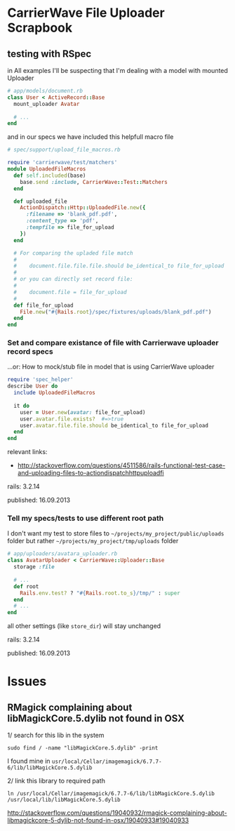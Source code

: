 # CarrierWave File Uploader Scrapbook



## testing with RSpec 

in All examples I'll be suspecting that I'm dealing with a model with mounted Uploader

```ruby
# app/models/document.rb
class User < ActiveRecord::Base
  mount_uploader Avatar
    
  # ...
end

```

and in our specs we have included this helpfull macro file

```ruby
# spec/support/upload_file_macros.rb

require 'carrierwave/test/matchers'
module UploadedFileMacros
  def self.included(base)
    base.send :include, CarrierWave::Test::Matchers
  end

  def uploaded_file
    ActionDispatch::Http::UploadedFile.new({
      :filename => 'blank_pdf.pdf',
      :content_type => 'pdf',
      :tempfile => file_for_upload
    })
  end

  # For comparing the upladed file match
  #
  #    document.file.file.file.should be_identical_to file_for_upload
  # 
  # or you can directly set record file:
  # 
  #    document.file = file_for_upload
  #
  def file_for_upload
    File.new("#{Rails.root}/spec/fixtures/uploads/blank_pdf.pdf")
  end
end
```


### Set and compare existance of file with Carrierwave uploader record specs

...or: How to mock/stub file in model that is using  CarrierWave uploader

```ruby
require 'spec_helper'
describe User do
  include UploadedFileMacros
  
  it do
    user = User.new(avatar: file_for_upload)
    user.avatar.file.exists?  #=>true
    user.avatar.file.file.should be_identical_to file_for_upload
  end
end
```


relevant links:

* http://stackoverflow.com/questions/4511586/rails-functional-test-case-and-uploading-files-to-actiondispatchhttpuploadfi


rails: 3.2.14

published: 16.09.2013


### Tell my specs/tests to use different root path

I don't want my test to store files to `~/projects/my_project/public/uploads` folder but
rather `~/projects/my_project/tmp/uploads` folder


```ruby
# app/uploaders/avatara_uploader.rb
class AvatarUploader < CarrierWave::Uploader::Base
  storage :file
  
  # ...
  def root
    Rails.env.test? ? "#{Rails.root.to_s}/tmp/" : super
  end
  # ...
end
```

all other settings (like `store_dir`) will stay unchanged 

rails: 3.2.14

published: 16.09.2013



# Issues 

## RMagick complaining about libMagickCore.5.dylib not found in OSX

1/ search for this lib in the system 

    sudo find / -name "libMagickCore.5.dylib" -print

I found mine in `usr/local/Cellar/imagemagick/6.7.7-6/lib/libMagickCore.5.dylib`

2/ link this library to required path 

    ln /usr/local/Cellar/imagemagick/6.7.7-6/lib/libMagickCore.5.dylib /usr/local/lib/libMagickCore.5.dylib
    
http://stackoverflow.com/questions/19040932/rmagick-complaining-about-libmagickcore-5-dylib-not-found-in-osx/19040933#19040933
